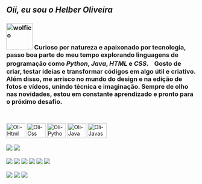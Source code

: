 ## _Oii, eu sou o Helber Oliveira_





### <img width="70" height="70" alt="wolfico" src="https://github.com/user-attachments/assets/10d3891e-bc96-4be3-b199-673c689c70b6" /> Curioso por natureza e apaixonado por tecnologia, passo boa parte do meu tempo explorando linguagens de programação como _Python_, _Java_, _HTML_ e _CSS_.ㅤGosto de criar, testar ideias e transformar códigos em algo útil e criativo. Além disso, me arrisco no mundo do design e na edição de fotos e vídeos, unindo técnica e imaginação. Sempre de olho nas novidades, estou em constante aprendizado e pronto para o próximo desafio. 

##

<div style="display: inline_block"><br>
  <img align= "center" alt= "Oli-Html" height= "40" width= "50" src="https://cdn.jsdelivr.net/gh/devicons/devicon@latest/icons/html5/html5-original.svg" />
  <img align= "center" alt= "Oli-Css" height= "40" width= "50" src="https://cdn.jsdelivr.net/gh/devicons/devicon@latest/icons/css3/css3-original.svg" />
  <img align= "center" alt= "Oli-Python" height= "40" width= "50" src="https://cdn.jsdelivr.net/gh/devicons/devicon@latest/icons/python/python-original.svg" />
  <img align= "center" alt= "Oli-Java" height= "40" width= "50" src="https://cdn.jsdelivr.net/gh/devicons/devicon@latest/icons/java/java-original.svg" />
  <img align= "center" alt= "Oli-Javascript" height= "40" width= "50" src="https://cdn.jsdelivr.net/gh/devicons/devicon@latest/icons/javascript/javascript-original.svg" />
</div>

<br>

<div>
  <a align="center" href="" target="_blank"> <img src="https://img.shields.io/badge/Adobe%20Lightroom-31A8FF?style=for-the-badge&logo=Adobe%20Lightroom&logoColor=white"></a>
  <a align="center" href="" target="_blank"> <img src="https://img.shields.io/badge/Adobe%20Photoshop-31A8FF?style=for-the-badge&logo=Adobe%20Photoshop&logoColor=black"></a>
</div>

<br>

<div>
  <a href="https://www.instagram.com/oliverhrzz" target="blank"><img src="https://img.shields.io/badge/Instagram-E4405F?style=for-the-badge&logo=instagram&logoColor=white" target="blank"></a>
  <a href="https://www.twitch.tv/spiderzerooo" target="_blank"><img src="https://img.shields.io/badge/Twitch-9146FF?style=for-the-badge&logo=twitch&logoColor=white"></a>
  <a href="zxhelberoliveira@gmail.com"><img src="https://img.shields.io/badge/Gmail-D14836?style=for-the-badge&logo=gmail&logoColor=white" target="blank"></a> 
  <a href="https://www.linkedin.com/in/helber-oliveira" target="_blank"> <img src="https://img.shields.io/badge/LinkedIn-0077B5?style=for-the-badge&logo=linkedin&logoColor=white" target="_blank"></a>
  <a href="https://www.tiktok.com/@oliverwolfz" target="_blank"> <img src="https://img.shields.io/badge/TikTok-000000?style=for-the-badge&logo=tiktok&logoColor=white"></a>
  <a align="center" href="" target="_blank"> <img src="https://img.shields.io/badge/Steam-000000?style=for-the-badge&logo=steam&logoColor=white"></a>


</div>

<br>

<div>
  <a align="center" href="" target="_blank"> <img src="https://img.shields.io/badge/AMD-Ryzen_5_5600G-ED1C24?style=for-the-badge&logo=amd&logoColor=white"></a>
  <a align="center" href="" target="_blank"> <img src="https://img.shields.io/badge/AMD-Radeon_RX_6600M-ED1C24?style=for-the-badge&logo=amd&logoColor=white"></a>
  <a align="center" href="" target="_blank"> <img src="https://img.shields.io/badge/Windows 11-0078D6?style=for-the-badge&logo=windows&logoColor=white"></a>
</div>

<br>

<div>
  
</div>

          



